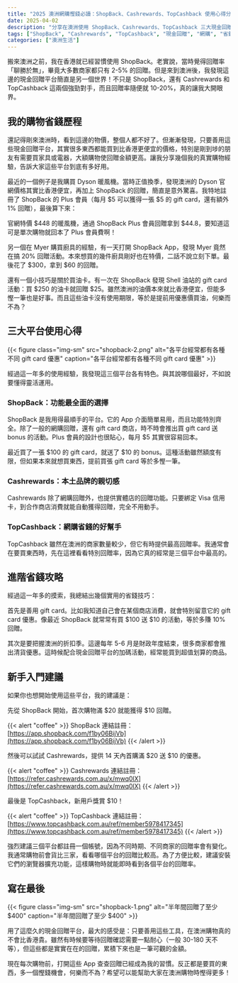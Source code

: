 ```yaml
---
title: "2025 澳洲網購慳錢必讀：ShopBack、Cashrewards、TopCashback 使用心得分享"
date: 2025-04-02
description: "分享在澳洲使用 ShopBack、Cashrewards、TopCashback 三大現金回贈平台的真實經驗。教你如何輕鬆賺取現金回贈，一年慳好幾百！"
tags: ["ShopBack", "Cashrewards", "TopCashback", "現金回贈", "網購", "省錢"]
categories: ["澳洲生活"]
---
```


搬來澳洲之前，我在香港就已經習慣使用 ShopBack。老實說，當時覺得回贈率「聊勝於無」，畢竟大多數商家都只有 2-5% 的回贈。但是來到澳洲後，我發現這邊的現金回贈平台簡直是另一個世界！不只是 ShopBack，還有 Cashrewards 和 TopCashback 這兩個強勁對手，而且回贈率隨便就 10-20%，真的讓我大開眼界。

## 我的購物省錢歷程

還記得剛來澳洲時，看到這邊的物價，整個人都不好了。但漸漸發現，只要善用這些現金回贈平台，其實很多東西都能買到比香港更便宜的價格，特別是剛到埗的朋友有需要買家具或電器，大額購物使回贈金額更高。讓我分享幾個我的真實購物經驗，告訴大家這些平台到底有多好用。

最近的一個例子是我購買 Dyson 暖風機。當時正值換季，發現澳洲的 Dyson 官網價格其實比香港便宜，再加上 ShopBack 的回贈，簡直是意外驚喜。我特地註冊了 ShopBack 的 Plus 會員（每月 $5 可以獲得一張 $5 的 gift card，還有額外 1% 回贈），最後算下來：

官網特價 $448 的暖風機，通過 ShopBack Plus 會員回贈拿到 $44.8，要知道這可是單次購物就回本了 Plus 會員費啊！

另一個在 Myer 購買廚具的經驗，有一天打開 ShopBack App，發現 Myer 竟然在搞 20% 回贈活動。本來想買的幾件廚具剛好也在特價，二話不說立刻下單。最後花了 $300，拿到 $60 的回贈。

還有一個小技巧是關於買油卡。有一次在 ShopBack 發現 Shell 油站的 gift card 活動：買 $250 的油卡就回贈 $25。雖然澳洲的油價本來就比香港便宜，但能多慳一筆也是好事。而且這些油卡沒有使用期限，等於是提前用優惠價買油，何樂而不為？

## 三大平台使用心得

{{< figure
    class="img-sm"
    src="shopback-2.png"
    alt="各平台經常都有各種不同 gift card 優惠"
    caption="各平台經常都有各種不同 gift card 優惠"
    >}}

經過這一年多的使用經驗，我發現這三個平台各有特色。與其說哪個最好，不如說要懂得靈活運用。

### ShopBack：功能最全面的選擇

ShopBack 是我用得最順手的平台。它的 App 介面簡單易用，而且功能特別齊全。除了一般的網購回贈，還有 gift card 商店，時不時會推出買 gift card 送 bonus 的活動。Plus 會員的設計也很貼心，每月 $5 其實很容易回本。

最近買了一張 $100 的 gift card，就送了 $10 的 bonus。這種活動雖然額度有限，但如果本來就想買東西，提前買張 gift card 等於多慳一筆。

### Cashrewards：本土品牌的親切感

Cashrewards 除了網購回贈外，也提供實體店的回贈功能。只要綁定 Visa 信用卡，到合作商店消費就能自動獲得回贈，完全不用動手。

### TopCashback：網購省錢的好幫手

TopCashback 雖然在澳洲的商家數量較少，但它有時提供最高回贈率。我通常會在要買東西時，先在這裡看看特別回贈率，因為它真的經常是三個平台中最高的。

## 進階省錢攻略

經過這一年多的摸索，我總結出幾個實用的省錢技巧：

首先是善用 gift card。比如我知道自己會在某個商店消費，就會特別留意它的 gift card 優惠。像最近 ShopBack 就常常有買 $100 送 $10 的活動，等於多賺 10% 回贈。

其次是要把握澳洲的折扣季。這邊每年 5-6 月是財政年度結束，很多商家都會推出清貨優惠。這時候配合現金回贈平台的加碼活動，經常能買到超值划算的商品。

## 新手入門建議

如果你也想開始使用這些平台，我的建議是：

先從 ShopBack 開始，首次購物滿 $20 就能獲得 $10 回贈。

{{< alert "coffee" >}}
ShopBack 連結註冊：[https://app.shopback.com/f1by06BijVb](https://app.shopback.com/f1by06BijVb)
{{< /alert >}}

然後可以試試 Cashrewards，提供 14 天內首購滿 $20 送 $10 的優惠。

{{< alert "coffee" >}}
Cashrewards 連結註冊：[https://refer.cashrewards.com.au/x/mwq0lX](https://refer.cashrewards.com.au/x/mwq0lX)
{{< /alert >}}

最後是 TopCashback，新用戶獎賞 $10！

{{< alert "coffee" >}}
TopCashback 連結註冊：[https://www.topcashback.com.au/ref/member5978417345](https://www.topcashback.com.au/ref/member5978417345)
{{< /alert >}}

強烈建議三個平台都註冊一個帳號，因為不同時期、不同商家的回贈率會有變化。我通常購物前會貨比三家，看看哪個平台的回贈比較高。為了方便比較，建議安裝它們的瀏覽器擴充功能，這樣購物時就能即時看到各個平台的回贈率。

## 寫在最後

{{< figure
    class="img-sm"
    src="shopback-1.png"
    alt="半年間回贈了至少 $400"
    caption="半年間回贈了至少 $400"
    >}}

用了這麼久的現金回贈平台，最大的感受是：只要善用這些工具，在澳洲購物真的不會比香港貴。雖然有時候要等待回贈確認需要一點耐心（一般 30-180 天不等），但這些都是實實在在的回贈，累積下來也是一筆可觀的金額。

現在每次購物前，打開這些 App 查查回贈已經成為我的習慣。反正都是要買的東西，多一個慳錢機會，何樂而不為？希望可以能幫助大家在澳洲購物時慳得更多！